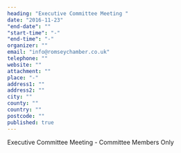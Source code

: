 ```yaml
---
heading: "Executive Committee Meeting "
date: "2016-11-23"
"end-date": ""
"start-time": "-"
"end-time": "-"
organizer: ""
email: "info@romseychamber.co.uk"
telephone: ""
website: ""
attachment: ""
place: "-"
address1: ""
address2: ""
city: ""
county: ""
country: ""
postcode: ""
published: true
---
```



Executive Committee Meeting - Committee Members Only
